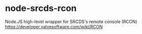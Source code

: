 node-srcds-rcon
===============

Node.JS high-level wrapper for SRCDS's remote console (RCON) https://developer.valvesoftware.com/wiki/RCON

